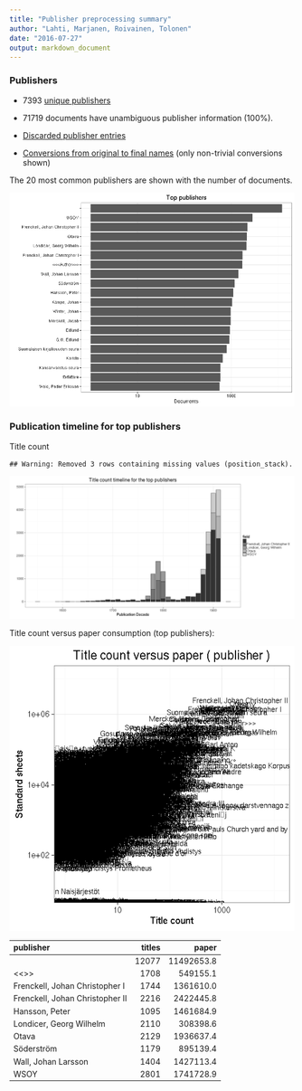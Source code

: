 ```yaml
---
title: "Publisher preprocessing summary"
author: "Lahti, Marjanen, Roivainen, Tolonen"
date: "2016-07-27"
output: markdown_document
---
```



### Publishers

 * 7393 [unique publishers](output.tables/publisher_accepted.csv)

 * 71719 documents have unambiguous publisher information (100%). 

 * [Discarded publisher entries](output.tables/publisher_discarded.csv)

 * [Conversions from original to final names](output.tables/publisher_conversion_nontrivial.csv) (only non-trivial conversions shown)


The 20 most common publishers are shown with the number of documents. 

![plot of chunk summarypublisher2](figure/summarypublisher2-1.png)

### Publication timeline for top publishers

Title count


```
## Warning: Removed 3 rows containing missing values (position_stack).
```

![plot of chunk summaryTop10pubtimeline](figure/summaryTop10pubtimeline-1.png)



Title count versus paper consumption (top publishers):

![plot of chunk publishertitlespapers](figure/publishertitlespapers-1.png)

|publisher                       | titles|      paper|
|:-------------------------------|------:|----------:|
|                                |  12077| 11492653.8|
|<<<Author>>>                    |   1708|   549155.1|
|Frenckell, Johan Christopher I  |   1744|  1361610.0|
|Frenckell, Johan Christopher II |   2216|  2422445.8|
|Hansson, Peter                  |   1095|  1461684.9|
|Londicer, Georg Wilhelm         |   2110|   308398.6|
|Otava                           |   2129|  1936637.4|
|Söderström                      |   1179|   895139.4|
|Wall, Johan Larsson             |   1404|  1427113.4|
|WSOY                            |   2801|  1741728.9|


